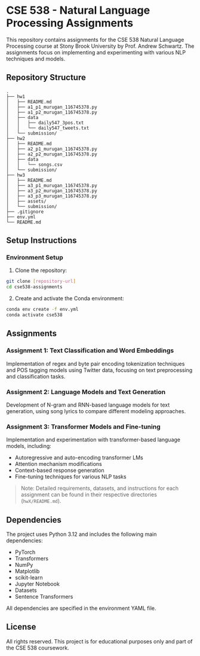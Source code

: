 # CSE 538 - Natural Language Processing Assignments

This repository contains assignments for the CSE 538 Natural Language Processing course at Stony Brook University by Prof. Andrew Schwartz. The assignments focus on implementing and experimenting with various NLP techniques and models.

## Repository Structure
```
.
├── hw1
│   ├── README.md
│   ├── a1_p1_murugan_116745378.py
│   ├── a1_p2_murugan_116745378.py
│   ├── data
│   │   ├── daily547_3pos.txt
│   │   └── daily547_tweets.txt
│   └── submission/
├── hw2
│   ├── README.md
│   ├── a2_p1_murugan_116745378.py
│   ├── a2_p2_murugan_116745378.py
│   ├── data
│   │   └── songs.csv
│   └── submission/
├── hw3
│   ├── README.md
│   ├── a3_p1_murugan_116745378.py
│   ├── a3_p2_murugan_116745378.py
│   ├── a3_p3_murugan_116745378.py
│   ├── assets/
│   └── submission/
├── .gitignore
├── env.yml
└── README.md
```

## Setup Instructions

### Environment Setup

1. Clone the repository:
```bash
git clone [repository-url]
cd cse538-assignments
```

2. Create and activate the Conda environment:

```bash
conda env create -f env.yml
conda activate cse538
```

## Assignments

### Assignment 1: Text Classification and Word Embeddings
Implementation of regex and byte pair encoding tokenization techniques and POS tagging models using Twitter data, focusing on text preprocessing and classification tasks.

### Assignment 2: Language Models and Text Generation
Development of N-gram and RNN-based language models for text generation, using song lyrics to compare different modeling approaches.

### Assignment 3: Transformer Models and Fine-tuning
Implementation and experimentation with transformer-based language models, including:
- Autoregressive and auto-encoding transformer LMs
- Attention mechanism modifications
- Context-based response generation
- Fine-tuning techniques for various NLP tasks

> Note: Detailed requirements, datasets, and instructions for each assignment can be found in their respective directories (`hwX/README.md`).

## Dependencies

The project uses Python 3.12 and includes the following main dependencies:
- PyTorch
- Transformers
- NumPy
- Matplotlib
- scikit-learn
- Jupyter Notebook
- Datasets
- Sentence Transformers

All dependencies are specified in the environment YAML file.

## License

All rights reserved. This project is for educational purposes only and part of the CSE 538 coursework.
